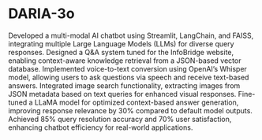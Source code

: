 # DARIA-3o

Developed a multi-modal AI chatbot using Streamlit, LangChain, and FAISS, integrating multiple Large Language Models (LLMs) for diverse query responses.
Designed a Q&A system tuned for the InfoBridge website, enabling context-aware knowledge retrieval from a JSON-based vector database.
Implemented voice-to-text conversion using OpenAI’s Whisper model, allowing users to ask questions via speech and receive text-based answers.
Integrated image search functionality, extracting images from JSON metadata based on text queries for enhanced visual responses.
Fine-tuned a LLaMA model for optimized context-based answer generation, improving response relevance by 30% compared to default model outputs.
Achieved 85% query resolution accuracy and 70% user satisfaction, enhancing chatbot efficiency for real-world applications.

